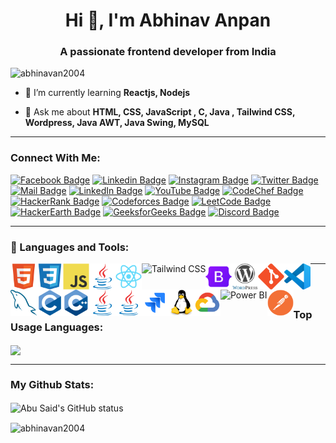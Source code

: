 <h1 align="center">Hi 👋, I'm Abhinav Anpan</h1>
<h3 align="center">A passionate frontend developer from India</h3>

<p align="left"> <img src="https://komarev.com/ghpvc/?username=abhinavan2004&label=Profile%20views&color=0e75b6&style=flat" alt="abhinavan2004" /> </p>

- 🌱 I’m currently learning **Reactjs, Nodejs**

- 💬 Ask me about **HTML, CSS, JavaScript , C, Java , Tailwind CSS, Wordpress, Java AWT, Java Swing, MySQL**

---


### Connect With Me:

[![Facebook Badge](https://img.shields.io/badge/Facebook-1877F2?style=for-the-badge&logo=facebook&logoColor=white)](https://www.facebook.com/profile.php?id=100076679081989)
[![Linkedin Badge](https://img.shields.io/badge/LinkedIn-0077B5?style=for-the-badge&logo=linkedin&logoColor=white)](https://www.linkedin.com/in/abhinav-anpan/) 
[![Instagram Badge](https://img.shields.io/badge/Instagram-E4405F?style=for-the-badge&logo=instagram&logoColor=white)](https://www.instagram.com/abhinava_020?igsh=MTNwNmpvOHFoc2M5bA==)
[![Twitter Badge](https://img.shields.io/badge/Twitter-1DA1F2?style=for-the-badge&logo=twitter&logoColor=white)](https://x.com/abhinavv20524?t=rZK5144fiaYDzH2HgU0gRw&s=08 )
[![Mail Badge](https://img.shields.io/badge/Gmail-D14836?style=for-the-badge&logo=gmail&logoColor=white)](mailto:abhinavanpan@gmail.com)
[![LinkedIn Badge](https://img.shields.io/badge/LinkedIn-0A66C2?style=for-the-badge&logo=linkedin&logoColor=white)](https://linkedin.com/in/abhinav%20anpan)
[![YouTube Badge](https://img.shields.io/badge/YouTube-FF0000?style=for-the-badge&logo=youtube&logoColor=white)](https://www.youtube.com/c/abhinav%20anpan)
[![CodeChef Badge](https://img.shields.io/badge/CodeChef-5B4638?style=for-the-badge&logo=codechef&logoColor=white)](https://www.codechef.com/users/abhinava161)
[![HackerRank Badge](https://img.shields.io/badge/HackerRank-2EC866?style=for-the-badge&logo=hackerrank&logoColor=white)](https://www.hackerrank.com/abhinavanpan)
[![Codeforces Badge](https://img.shields.io/badge/Codeforces-1F8ACB?style=for-the-badge&logo=codeforces&logoColor=white)](https://codeforces.com/profile/abhinav_anpan)
[![LeetCode Badge](https://img.shields.io/badge/LeetCode-FFA116?style=for-the-badge&logo=leetcode&logoColor=white)](https://www.leetcode.com/abhinava20)
[![HackerEarth Badge](https://img.shields.io/badge/HackerEarth-323754?style=for-the-badge&logo=hackerearth&logoColor=white)](https://www.hackerearth.com/@abhinavanpan)
[![GeeksforGeeks Badge](https://img.shields.io/badge/GeeksforGeeks-0F9D58?style=for-the-badge&logo=geeksforgeeks&logoColor=white)](https://auth.geeksforgeeks.org/user/abhinavwu3a)
[![Discord Badge](https://img.shields.io/badge/Discord-5865F2?style=for-the-badge&logo=discord&logoColor=white)](https://discord.gg/4873)

---

### 🔨 Languages and Tools:
<a href="https://developer.mozilla.org/en-US/docs/Web/HTML" target="_blank"> 
    <img align="left" src="https://raw.githubusercontent.com/devicons/devicon/master/icons/html5/html5-original.svg" alt="HTML" height="42px"/> 
</a> 
<a href="https://developer.mozilla.org/en-US/docs/Web/CSS" target="_blank"> 
    <img align="left" src="https://raw.githubusercontent.com/devicons/devicon/master/icons/css3/css3-original.svg" alt="CSS" height="42px"/> 
</a> 
<a href="https://developer.mozilla.org/en-US/docs/Web/JavaScript" target="_blank"> 
    <img align="left" src="https://raw.githubusercontent.com/devicons/devicon/master/icons/javascript/javascript-original.svg" alt="JavaScript" height="42px"/> 
</a>
<a href="https://www.java.com" target="_blank"> 
    <img align="left" src="https://raw.githubusercontent.com/devicons/devicon/master/icons/java/java-original.svg" alt="Java" height="42px"/> 
</a>
<a href="https://reactjs.org/" target="_blank"> 
    <img align="left" src="https://raw.githubusercontent.com/devicons/devicon/master/icons/react/react-original.svg" alt="ReactJS" height="42px"/> 
</a>
<a href="https://tailwindcss.com/" target="_blank"> 
    <img align="left" src="https://cdn.jsdelivr.net/npm/simple-icons@v4/icons/tailwindcss.svg" alt="Tailwind CSS" height="42px" style="fill:#38bdf8;"/> 
</a>
<a href="https://getbootstrap.com/" target="_blank"> 
    <img align="left" src="https://raw.githubusercontent.com/devicons/devicon/master/icons/bootstrap/bootstrap-original.svg" alt="Bootstrap" height="42px"/> 
</a>
<a href="https://wordpress.com/" target="_blank"> 
    <img align="left" src="https://raw.githubusercontent.com/devicons/devicon/master/icons/wordpress/wordpress-original.svg" alt="WordPress" height="42px"/> 
</a>
<a href="https://git-scm.com/" target="_blank"> 
    <img align="left" src="https://raw.githubusercontent.com/devicons/devicon/master/icons/git/git-original.svg" alt="Git" height="42px"/> 
</a>
<a href="https://code.visualstudio.com/" target="_blank"> 
    <img align="left" src="https://raw.githubusercontent.com/devicons/devicon/master/icons/vscode/vscode-original.svg" alt="VS Code" height="42px"/> 
</a>
<a href="https://www.mysql.com/" target="_blank"> 
    <img align="left" src="https://raw.githubusercontent.com/devicons/devicon/master/icons/mysql/mysql-original.svg" alt="MySQL" height="42px"/> 
</a>
<a href="https://en.wikipedia.org/wiki/C_(programming_language)" target="_blank"> 
    <img align="left" src="https://raw.githubusercontent.com/devicons/devicon/master/icons/c/c-original.svg" alt="C" height="42px"/> 
</a>
<a href="https://en.wikipedia.org/wiki/C%2B%2B" target="_blank"> 
    <img align="left" src="https://raw.githubusercontent.com/devicons/devicon/master/icons/cplusplus/cplusplus-original.svg" alt="C++" height="42px"/> 
</a>
<a href="https://docs.oracle.com/javase/tutorial/uiswing/start/about.html" target="_blank"> 
    <img align="left" src="https://raw.githubusercontent.com/devicons/devicon/master/icons/java/java-original.svg" alt="Java AWT" height="42px"/> 
</a>
<a href="https://docs.oracle.com/javase/tutorial/uiswing/" target="_blank"> 
    <img align="left" src="https://raw.githubusercontent.com/devicons/devicon/master/icons/java/java-original.svg" alt="Java Swing" height="42px"/> 
</a>
<a href="https://www.atlassian.com/software/jira" target="_blank"> 
    <img align="left" src="https://raw.githubusercontent.com/devicons/devicon/master/icons/jira/jira-original.svg" alt="Jira" height="42px"/> 
</a>
<a href="https://www.linux.org/" target="_blank"> 
    <img align="left" src="https://raw.githubusercontent.com/devicons/devicon/master/icons/linux/linux-original.svg" alt="Linux" height="42px"/> 
</a>
<a href="https://cloud.google.com/" target="_blank"> 
    <img align="left" src="https://raw.githubusercontent.com/devicons/devicon/master/icons/googlecloud/googlecloud-original.svg" alt="Google Cloud" height="42px"/> 
</a>

<a href="https://powerbi.microsoft.com/" target="_blank"> 
    <img align="left" src="https://cdn.jsdelivr.net/npm/simple-icons@v4/icons/microsoftpowerbi.svg" alt="Power BI" height="42px"/> 
</a>

<a href="https://www.postman.com/" target="_blank"> 
    <img align="left" src="https://raw.githubusercontent.com/devicons/devicon/master/icons/postman/postman-original.svg" alt="Postman" height="42px"/> 
</a>







---
<br>
<br>

### Top Usage Languages:

<img align="center" src="https://github-readme-stats.vercel.app/api/top-langs/?username=abhinavan2004&layout=compact&theme=algolia&hide_border=true&&langs_count=10" />

---



### My Github Stats:

<p>
  <img align="center" src="https://github-readme-stats.vercel.app/api?username=abhinavan2004&show_icons=true&include_all_commits=true&theme=algolia&hide_border=true" alt="Abu Said's GitHub status" />
</p>


<p><img align="center" src="https://github-readme-streak-stats.herokuapp.com/?user=abhinavan2004&" alt="abhinavan2004" /></p>

